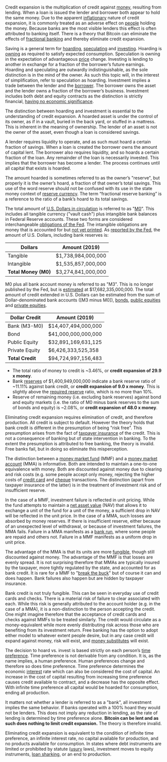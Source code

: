 Credit expansion is the multiplication of credit against [money](Money-Taxonomy), resulting from lending. When a loan is issued the lender and borrower both appear to hold the same money. Due to the apparent [inflationary](https://en.wikipedia.org/wiki/Monetary_inflation) nature of credit expansion, it is commonly treated as an adverse effect on [people](Glossary#person) holding the money. Because banks are the most visible lenders this effect is often attributed to banking itself. There is a theory that Bitcoin can eliminate the effects of [fractional banking](https://en.m.wikipedia.org/wiki/Fractional-reserve_banking) and thereby eliminate credit expansion.

Saving is a general term for [hoarding](Glossary#hoard), [speculating](Glossary#speculate) and [investing](Glossary#lend). Hoarding is [owning](Glossary#owner) as required to satisfy expected consumption. Speculation is owning in the expectation of advantageous [price](Glossary#price) change. Investing is lending to another in exchange for a fraction of the borrower’s future earnings. Hoarding and speculating are outwardly indistinguishable, as the sole distinction is in the mind of the owner. As such this topic will, in the interest of simplification, refer to speculation as hoarding. Investment implies a trade between the lender and the [borrower](Glossary#borrow). The borrower owns the asset and the lender owns a fraction of the borrower’s business. Investment includes both debt and equity contracts as the distinction is strictly financial, [having no economic significance](https://mises.org/library/man-economy-and-state-power-and-market/html/p/996).

The distinction between hoarding and investment is essential to the understanding of credit expansion. A hoarded asset is under the control of its owner, as if in a vault, buried in the back yard, or stuffed in a mattress. This is inherent in the meaning of ownership. The lender of an asset is not the owner of the asset, even though a loan is considered savings.

A lender requires liquidity to operate, and as such must hoard a certain fraction of savings. When a loan is created the borrower owns the amount of capital lent. The borrower also requires liquidity, and so hoards a certain fraction of the loan. Any remainder of the loan is necessarily invested. This implies that the borrower has become a lender. The process continues until all capital that exists is hoarded.

The amount hoarded is sometimes referred to as the owner’s "reserve", but properly it is the owner’s hoard, a fraction of that owner’s total savings. This use of the word reserve should not be confused with its use in the state money context of [reserve currency](Reserve-Currency-Fallacy). The term “fractional reserve banking” is a reference to the ratio of a bank’s hoard to its total savings.

The total amount of [U.S. Dollars in circulation](https://en.wikipedia.org/wiki/Money_supply#United_States) is referred to as "[M0]((https://en.wikipedia.org/wiki/Money_supply#Empirical_measures_in_the_United_States_Federal_Reserve_System))". This includes all tangible currency ("vault cash") plus intangible bank balances in Federal Reserve accounts. These two forms are considered interchangeable [obligations of the Fed](https://en.wikipedia.org/wiki/Money_supply#United_State). The intangible obligations are money that is accounted for but [not yet printed](State-Banking-Principle). As [reported by the Fed](https://www.federalreserve.gov/releases/h3/current/default.htm), the amount of U.S. Dollars, including bank reserves is:

|Dollars              |Amount (2019)       |
|---------------------|--------------------|
|Tangible             |  $1,738,984,000,000|
|Intangible           |  $1,535,857,000,000|
|**Total Money (M0)** |  $3,274,841,000,000|

M0 plus all bank account money is referred to as "M3". This is no longer published by the Fed, but is [estimated](https://fred.stlouisfed.org/series/MABMM301USM189S) at $17,682,335,000,000. The total amount of credit extended in U.S. Dollars can be estimated from the sum of Dollar-denominated bank accounts ([M3 minus M0]), [bonds](https://www.forbes.com/sites/kevinmcpartland/2018/10/11/understanding-us-bond-market/#7c8fe6541caf), [public equities](https://data.worldbank.org/indicator/cm.mkt.lcap.cd) and [private equities](https://www.quora.com/What-is-the-estimated-total-value-of-all-US-private-companies).

|Dollar Credit    |Amount (2019)       |
|-----------------|--------------------|
|Bank (M3-M0)     | $14,407,494,000,000|
|Bond             | $41,000,000,000,000|
|Public Equity	  | $32,891,169,631,125|
|Private Equity	  |  $6,426,333,525,358|
|**Total Credit** | $94,724,997,156,483|

* The total ratio of money to credit is ~3.46%, or **credit expansion of 29.9 x money**.
* Bank [reserves](https://www.federalreserve.gov/releases/h3/current/default.htm) of $1,400,949,000,000 indicate a bank reserve ratio of ~11.11% against bank credit, or **credit expansion of 9.0 x money**. This is slightly above the [required reserve](https://en.wikipedia.org/wiki/Reserve_requirement) ratio, which is no more than 10%.
* Reserve of remaining money (i.e. excluding bank reserves) against bond and equity markets (i.e. the ratio of M0 minus bank reserves to the sum of bonds and equity) is ~2.08%, or **credit expansion of 48.0 x money**.

Eliminating credit expansion requires elimination of credit, and therefore production. All credit is subject to default. However the theory holds that bank credit is different in the presumption of being "risk free". This presumption arises from the fact of [taxpayer insurance](https://www.fdic.gov) of the credit. This is not a consequence of banking but of state intervention in banking. To the extent the presumption is attributed to free banking, the theory is invalid. Free banks fail, but in doing so eliminate this misperception.

The distinction between a [money market fund](https://en.wikipedia.org/wiki/Money_market_fund) (MMF) and a [money market account](https://en.wikipedia.org/wiki/Money_market_account) (MMA) is informative. Both are intended to maintain a one-to-one equivalence with money. Both are discounted against money due to clearing and risk costs (e.g. some people accept only money, rejecting the higher costs of [credit card](https://en.wikipedia.org/wiki/Credit_card) and [cheque](https://en.wikipedia.org/wiki/Cheque) transactions. The distinction (apart from taxpayer insurance of the latter) is in the treatment of investment risk and of insufficient reserve.

In the case of a MMF, investment failure is reflected in unit pricing. While the fund attempts to maintain a [net asset value](https://en.wikipedia.org/wiki/Net_asset_value) (NAV) that allows it to exchange a unit of the fund for a unit of the money, a sufficient drop in NAV will be reflected in the unit price. In the case of a MMA, such losses are absorbed by money reserves. If there is insufficient reserve, either because of an unexpected level of withdrawal, or because of investment failures, the MMA fails. Failure in a MMA manifests as a [bank run](https://en.wikipedia.org/wiki/Bank_run), where some people are repaid and others not. Failure in a MMF manifests as a uniform drop in unit price.

The advantage of the MMA is that its units are more [fungible](https://en.wikipedia.org/wiki/Fungibility), though still discounted against money. The advantage of the MMF is that losses are evenly spread. It is not surprising therefore that MMAs are typically insured by the taxpayer, more tightly regulated by the state, and accounted for as bank credit. It is rare for a MMF to "[break the buck](https://www.investopedia.com/articles/mutualfund/08/money-market-break-buck.asp)" but of course it can and does happen. Bank failures also happen but are hidden by taxpayer insurance.

Bank credit is not truly fungible. This can be seen in everyday use of credit cards and checks. There is a material risk of failure to clear associated with each. While this risk is generally attributed to the account holder (e.g. in the case of a MMA), it is a non-distinction to the person accepting the credit. One might imagine therefore that the acceptance of credit cards and checks against MMFs to be treated similarly. The credit would circulate as a money-equivalent while more evenly distributing risk across those who are benefiting from its investment return. Free banking has the option to adopt either model to whatever extent people desire, but in any case credit will expand against money, risk will exist, and [money substitutes](https://wiki.mises.org/wiki/Money_substitutes) will exist.

The decision to hoard vs. invest is based strictly on each person’s [time preference](https://en.wikipedia.org/wiki/Time_preference). Time preference is not derivable from any condition. It is, as the name implies, a human preference. Human preferences change and therefore so does time preference. Time preference determines the economic [interest](Glossary#interest) rate which can also be considered the cost of capital. An increase in the cost of capital resulting from increasing time preference causes credit available to contract, and a decrease has the opposite effect. With infinite time preference all capital would be hoarded for consumption, ending all production.

It matters not whether a lender is referred to as a "bank", all investment implies the same behavior. If banks operated with a 100% hoard they would not be lenders. This does not imply any reduction in lending, as the rate of lending is determined by time preference alone. **Bitcoin can be lent and as such does nothing to limit credit expansion.** The theory is therefore invalid.

Eliminating credit expansion is equivalent to the condition of infinite time preference, an infinite interest rate, no capital available for production, and no products available for consumption. In states where debt instruments are limited or prohibited by statute ([usury](https://en.wikipedia.org/wiki/Usury) laws), investment moves to equity instruments, [loan sharking](https://en.wikipedia.org/wiki/Loan_shark), or an end to production.